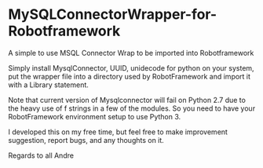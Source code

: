# MySQLConnectorWrapper-for-Robotframework
A simple to use MSQL Connector Wrap to be imported into Robotframework

Simply install MysqlConnector, UUID, unidecode for python on your system, put the wrapper file into a directory used by RobotFramework and import it with a Library statement.

Note that current version of Mysqlconnector will fail on Python 2.7 due to the heavy use of f strings in a few of the modules. So you need to have your RobotFramework environment setup to use Python 3.

I developed this on my free time, but feel free to make improvement suggestion, report bugs, and any thoughts on it.

Regards to all
Andre
